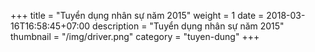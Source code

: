 +++
title = "Tuyển dụng nhân sự năm 2015"
weight =  1
date = 2018-03-16T16:58:45+07:00
description = "Tuyển dụng nhân sự năm 2015"
thumbnail = "/img/driver.png"
category = "tuyen-dung"
+++
